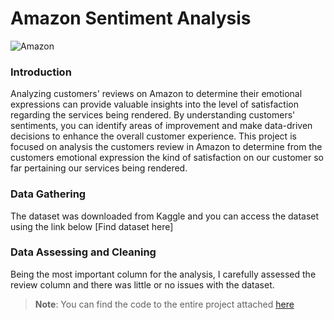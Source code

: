 # Amazon Sentiment Analysis 

![Amazon](https://github.com/victorsomadina/Amazon/assets/103338741/ac96ea9f-6a90-4770-bbc8-705142bc4dcd)

### Introduction 
Analyzing customers' reviews on Amazon to determine their emotional expressions can provide valuable insights into the level of satisfaction regarding the services being rendered. By understanding customers' sentiments, you can identify areas of improvement and make data-driven decisions to enhance the overall customer experience. This project is focused on analysis the customers review in Amazon to determine from the customers emotional expression the kind of satisfaction on our customer so far pertaining our services being rendered. 
### Data Gathering 
The dataset was downloaded from Kaggle and you can access the dataset using the link below [Find dataset here]
### Data Assessing and Cleaning 
Being the most important column for the analysis, I carefully assessed the review column and there was little or no issues with the dataset. 

>**Note**: You can find the code to the entire project attached [here](https://github.com/victorsomadina/Amazon/blob/main/Sentiment%20Amazon%20Analysis%20.ipynb)

